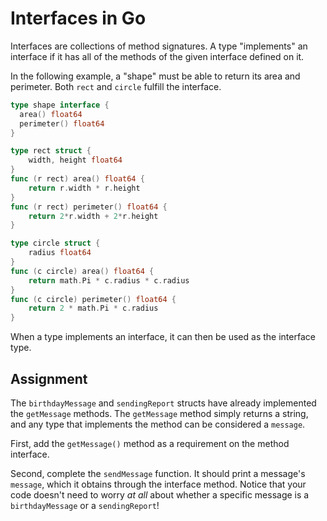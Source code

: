# Interfaces in Go

Interfaces are collections of method signatures. A type "implements" an interface if it has all of the methods of the given interface defined on it.

In the following example, a "shape" must be able to return its area and perimeter. Both `rect` and `circle` fulfill the interface.

```go
type shape interface {
  area() float64
  perimeter() float64
}

type rect struct {
    width, height float64
}
func (r rect) area() float64 {
    return r.width * r.height
}
func (r rect) perimeter() float64 {
    return 2*r.width + 2*r.height
}

type circle struct {
    radius float64
}
func (c circle) area() float64 {
    return math.Pi * c.radius * c.radius
}
func (c circle) perimeter() float64 {
    return 2 * math.Pi * c.radius
}
```

When a type implements an interface, it can then be used as the interface type.

## Assignment

The `birthdayMessage` and `sendingReport` structs have already implemented the `getMessage` methods. The `getMessage` method simply returns a string, and any type that implements the method can be considered a `message`.

First, add the `getMessage()` method as a requirement on the method interface.

Second, complete the `sendMessage` function. It should print a message's `message`, which it obtains through the interface method. Notice that your code doesn't need to worry *at all* about whether a specific message is a `birthdayMessage` or a `sendingReport`!
